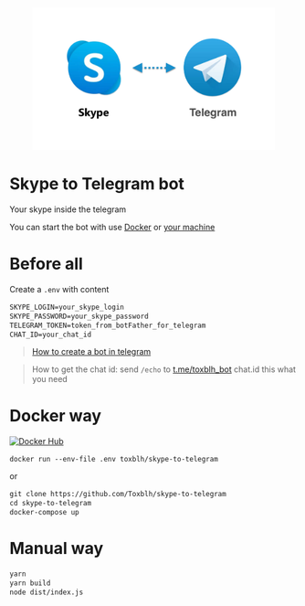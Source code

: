 <p align="center">
    <img width="425px" src="./images/SkypeToTelegram.png" />
</p>

# Skype to Telegram bot

Your skype inside the telegram

You can start the bot with use [Docker](#Docker-way) or [your machine](#Manual-way)

# Before all

Create a `.env` with content

```
SKYPE_LOGIN=your_skype_login
SKYPE_PASSWORD=your_skype_password
TELEGRAM_TOKEN=token_from_botFather_for_telegram
CHAT_ID=your_chat_id
```
> [How to create a bot in telegram](https://www.sohamkamani.com/blog/2016/09/21/making-a-telegram-bot/)

> How to get the chat id: send `/echo` to [t.me/toxblh_bot](https://t.me/toxblh_bot) chat.id this what you need

# Docker way

[![Docker Hub](http://dockeri.co/image/toxblh/skype-to-telegram)](https://cloud.docker.com/u/toxblh/repository/docker/toxblh/skype-to-telegram)

```shell
docker run --env-file .env toxblh/skype-to-telegram
```

or

```shell
git clone https://github.com/Toxblh/skype-to-telegram
cd skype-to-telegram
docker-compose up
```

# Manual way

```shell
yarn
yarn build
node dist/index.js
```
